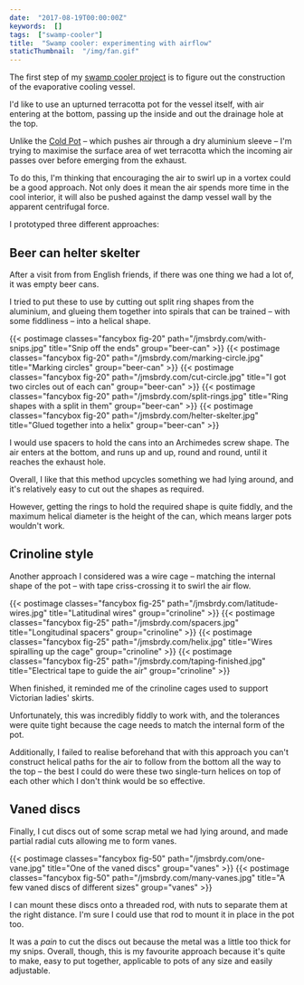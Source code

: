 ```yaml
---
date:  "2017-08-19T00:00:00Z"
keywords:  []
tags:  ["swamp-cooler"]
title:  "Swamp cooler: experimenting with airflow"
staticThumbnail:  "/img/fan.gif"
---
```


The first step of my [swamp cooler project](/tags/swamp-cooler/) is to figure out the construction of the evaporative cooling vessel.

I'd like to use an upturned terracotta pot for the vessel itself, with air entering at the bottom, passing up the inside and out the drainage hole at the top.

Unlike the [Cold Pot](http://thibault-faverie.com/Cold-Pot) – which pushes air through a dry aluminium sleeve – I'm trying to maximise the surface area of wet terracotta which the incoming air passes over before emerging from the exhaust.

To do this, I'm thinking that encouraging the air to swirl up in a vortex could be a good approach. Not only does it mean the air spends more time in the cool interior, it will also be pushed against the damp vessel wall by the apparent centrifugal force.

I prototyped three different approaches:

## Beer can helter skelter

After a visit from from English friends, if there was one thing we had a lot of, it was empty beer cans.

I tried to put these to use by cutting out split ring shapes from the aluminium, and glueing them together into spirals that can be trained – with some fiddliness – into a helical shape.

{{< postimage classes="fancybox fig-20" path="/jmsbrdy.com/with-snips.jpg" title="Snip off the ends" group="beer-can" >}}
{{< postimage classes="fancybox fig-20" path="/jmsbrdy.com/marking-circle.jpg" title="Marking circles" group="beer-can" >}}
{{< postimage classes="fancybox fig-20" path="/jmsbrdy.com/cut-circle.jpg" title="I got two circles out of each can" group="beer-can" >}}
{{< postimage classes="fancybox fig-20" path="/jmsbrdy.com/split-rings.jpg" title="Ring shapes with a split in them" group="beer-can" >}}
{{< postimage classes="fancybox fig-20" path="/jmsbrdy.com/helter-skelter.jpg" title="Glued together into a helix" group="beer-can" >}}

I would use spacers to hold the cans into an Archimedes screw shape. The air enters at the bottom, and runs up and up, round and round, until it reaches the exhaust hole.

Overall, I like that this method upcycles something we had lying around, and it's relatively easy to cut out the shapes as required.

However, getting the rings to hold the required shape is quite fiddly, and the maximum helical diameter is the height of the can, which means larger pots wouldn't work.

## Crinoline style

Another approach I considered was a wire cage – matching the internal shape of the pot – with tape criss-crossing it to swirl the air flow.

{{< postimage classes="fancybox fig-25" path="/jmsbrdy.com/latitude-wires.jpg" title="Latitudinal wires" group="crinoline" >}}
{{< postimage classes="fancybox fig-25" path="/jmsbrdy.com/spacers.jpg" title="Longitudinal spacers" group="crinoline" >}}
{{< postimage classes="fancybox fig-25" path="/jmsbrdy.com/helix.jpg" title="Wires spiralling up the cage" group="crinoline" >}}
{{< postimage classes="fancybox fig-25" path="/jmsbrdy.com/taping-finished.jpg" title="Electrical tape to guide the air" group="crinoline" >}}

When finished, it reminded me of the crinoline cages used to support Victorian ladies' skirts.

Unfortunately, this was incredibly fiddly to work with, and the tolerances were quite tight because the cage needs to match the internal form of the pot.

Additionally, I failed to realise beforehand that with this approach you can't construct helical paths for the air to follow from the bottom all the way to the top – the best I could do were these two single-turn helices on top of each other which I don't think would be so effective.

## Vaned discs

Finally, I cut discs out of some scrap metal we had lying around, and made partial radial cuts allowing me to form vanes.

{{< postimage classes="fancybox fig-50" path="/jmsbrdy.com/one-vane.jpg" title="One of the vaned discs" group="vanes" >}}
{{< postimage classes="fancybox fig-50" path="/jmsbrdy.com/many-vanes.jpg" title="A few vaned discs of different sizes" group="vanes" >}}

I can mount these discs onto a threaded rod, with nuts to separate them at the right distance. I'm sure I could use that rod to mount it in place in the pot too.

It was a _pain_ to cut the discs out because the metal was a little too thick for my snips. Overall, though, this is my favourite approach because it's quite to make, easy to put together, applicable to pots of any size and easily adjustable.
